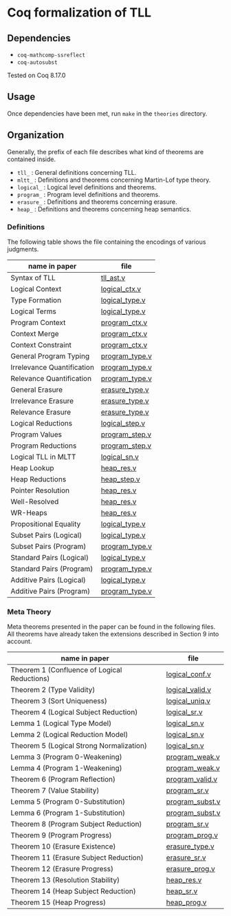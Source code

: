 # Coq formalization of TLL

## Dependencies
- `coq-mathcomp-ssreflect`
- `coq-autosubst`

Tested on Coq 8.17.0

## Usage

Once dependencies have been met, run `make` in the `theories` directory.

## Organization

Generally, the prefix of each file describes what kind of theorems are contained inside.

- `tll_`      : General definitions concerning TLL.
- `mltt_`     : Definitions and theorems concerning Martin-Lof type theory.
- `logical_`  : Logical level definitions and theorems.
- `program_`  : Program level definitions and theorems.
- `erasure_`  : Definitions and theorems concerning erasure.
- `heap_`     : Definitions and theorems concerning heap semantics.

### Definitions

The following table shows the file containing the encodings of various judgments.

| name in paper              | file                                        |
| -------------------------- | ------------------------------------------- |
| Syntax of TLL              | [tll_ast.v](./theories/tll_ast.v)           |
| Logical Context            | [logical_ctx.v](./theories/logical_ctx.v)   |
| Type Formation             | [logical_type.v](./theories/logical_type.v) |
| Logical Terms              | [logical_type.v](./theories/logical_type.v) |
| Program Context            | [program_ctx.v](./theories/program_ctx.v)   |
| Context Merge              | [program_ctx.v](./theories/program_ctx.v)   |
| Context Constraint         | [program_ctx.v](./theories/program_ctx.v)   |
| General Program Typing     | [program_type.v](./theories/program_type.v) |
| Irrelevance Quantification | [program_type.v](./theories/program_type.v) |
| Relevance Quantification   | [program_type.v](./theories/program_type.v) |
| General Erasure            | [erasure_type.v](./theories/erasure_type.v) |
| Irrelevance Erasure        | [erasure_type.v](./theories/erasure_type.v) |
| Relevance Erasure          | [erasure_type.v](./theories/erasure_type.v) |
| Logical Reductions         | [logical_step.v](./theories/logical_step.v) |
| Program Values             | [program_step.v](./theories/program_step.v) |
| Program Reductions         | [program_step.v](./theories/program_step.v) |
| Logical TLL in MLTT        | [logical_sn.v](./theories/logical_sn.v)     |
| Heap Lookup                | [heap_res.v](./theories/heap_res.v)         |
| Heap Reductions            | [heap_step.v](./theories/heap_step.v)       |
| Pointer Resolution         | [heap_res.v](./theories/heap_res.v)         |
| Well-Resolved              | [heap_res.v](./theories/heap_res.v)         |
| WR-Heaps                   | [heap_res.v](./theories/heap_res.v)         |
| Propositional Equality     | [logical_type.v](./theories/logical_type.v) |
| Subset Pairs (Logical)     | [logical_type.v](./theories/logical_type.v) |
| Subset Pairs (Program)     | [program_type.v](./theories/program_type.v) |
| Standard Pairs (Logical)   | [logical_type.v](./theories/logical_type.v) |
| Standard Pairs (Program)   | [program_type.v](./theories/program_type.v) |
| Additive Pairs (Logical)   | [logical_type.v](./theories/logical_type.v) |
| Additive Pairs (Program)   | [program_type.v](./theories/program_type.v) |

### Meta Theory

Meta theorems presented in the paper can be found in the following files. 
All theorems have already taken the extensions described in Section 9 into account.

| name in paper                                | file                                          |
| -------------------------------------------- | --------------------------------------------- |
| Theorem 1 (Confluence of Logical Reductions) | [logical_conf.v](./theories/logical_conf.v)   |
| Theorem 2 (Type Validity)                    | [logical_valid.v](./theories/logical_valid.v) |
| Theorem 3 (Sort Uniqueness)                  | [logical_uniq.v](./theories/logical_uniq.v)   |
| Theorem 4 (Logical Subject Reduction)        | [logical_sr.v](./theories/logical_sr.v)       |
| Lemma 1 (Logical Type Model)                 | [logical_sn.v](./theories/logical_sn.v)       |
| Lemma 2 (Logical Reduction Model)            | [logical_sn.v](./theories/logical_sn.v)       |
| Theorem 5 (Logical Strong Normalization)     | [logical_sn.v](./theories/logical_sn.v)       |
| Lemma 3 (Program 0-Weakening)                | [program_weak.v](./theories/program_weak.v)   |
| Lemma 4 (Program 1-Weakening)                | [program_weak.v](./theories/program_weak.v)   |
| Theorem 6 (Program Reflection)               | [program_valid.v](./theories/program_valid.v) |
| Theorem 7 (Value Stability)                  | [program_sr.v](./theories/program_sr.v)       |
| Lemma 5 (Program 0-Substitution)             | [program_subst.v](./theories/program_subst.v) |
| Lemma 6 (Program 1-Substitution)             | [program_subst.v](./theories/program_subst.v) |
| Theorem 8 (Program Subject Reduction)        | [program_sr.v](./theories/program_sr.v)       |
| Theorem 9 (Program Progress)                 | [program_prog.v](./theories/program_prog.v)   |
| Theorem 10 (Erasure Existence)               | [erasure_type.v](./theories/erasure_type.v)   |
| Theorem 11 (Erasure Subject Reduction)       | [erasure_sr.v](./theories/erasure_sr.v)       |
| Theorem 12 (Erasure Progress)                | [erasure_prog.v](./theories/erasure_prog.v)   |
| Theorem 13 (Resolution Stability)            | [heap_res.v](./theories/heap_res.v)           |
| Theorem 14 (Heap Subject Reduction)          | [heap_sr.v](./theories/heap_sr.v)             |
| Theorem 15 (Heap Progress)                   | [heap_prog.v](./theories/heap_prog.v)         |
